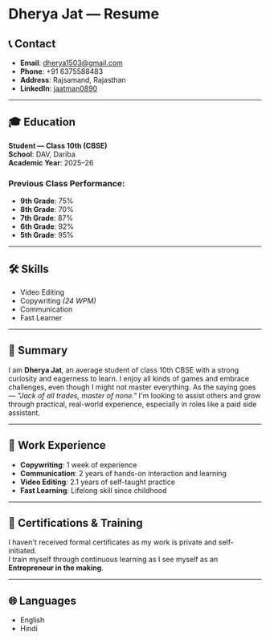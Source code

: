 # Dherya Jat — Resume

## 📞 Contact
- **Email**: dherya1503@gmail.com  
- **Phone**: +91 6375588483  
- **Address**: Rajsamand, Rajasthan  
- **LinkedIn**: [jaatman0890](https://www.linkedin.com/in/jaatman0890)

---

## 🎓 Education
**Student — Class 10th (CBSE)**  
**School**: DAV, Dariba  
**Academic Year**: 2025–26  

### Previous Class Performance:
- **9th Grade**: 75%  
- **8th Grade**: 70%  
- **7th Grade**: 87%  
- **6th Grade**: 92%  
- **5th Grade**: 95%

---

## 🛠️ Skills
- Video Editing  
- Copywriting *(24 WPM)*  
- Communication  
- Fast Learner  

---

## 🧾 Summary
I am **Dherya Jat**, an average student of class 10th CBSE with a strong curiosity and eagerness to learn. I enjoy all kinds of games and embrace challenges, even though I might not master everything. As the saying goes — *"Jack of all trades, master of none."* I'm looking to assist others and grow through practical, real-world experience, especially in roles like a paid side assistant.

---

## 💼 Work Experience
- **Copywriting**: 1 week of experience  
- **Communication**: 2 years of hands-on interaction and learning  
- **Video Editing**: 2.1 years of self-taught practice  
- **Fast Learning**: Lifelong skill since childhood

---

## 🏅 Certifications & Training
I haven't received formal certificates as my work is private and self-initiated.  
I train myself through continuous learning as I see myself as an **Entrepreneur in the making**.

---

## 🌐 Languages
- English  
- Hindi
